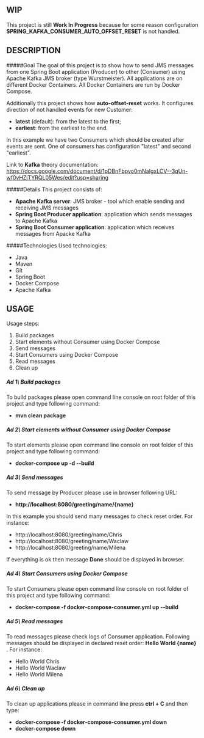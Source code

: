 WIP
---

This project is still **Work In Progress** because for some reason configuration **SPRING_KAFKA_CONSUMER_AUTO_OFFSET_RESET** is not handled.


DESCRIPTION
-----------

#####Goal
The goal of this project is to show how to send JMS messages from one Spring Boot application (Producer) to other (Consumer) using Apache Kafka JMS broker (type Wurstmeister). All applications are on different Docker Containers. All Docker Containers are run by Docker Compose.

Additionally this project shows how **auto-offset-reset** works. It configures direction of not handled events for new Customer:
- **latest** (default): from the latest to the first;
- **earliest**: from the earliest to the end.

In this example we have two Consumers which should be created after events are sent. One of consumers has configuration "latest" and second "earliest".

Link to **Kafka** theory documentation: https://docs.google.com/document/d/1pDBnFbpvo0mNaIgxLCV--3qUn-wf0vHZiTYRQL05Wes/edit?usp=sharing

#####Details
This project consists of:
* **Apache Kafka server**: JMS broker - tool which enable sending and receiving JMS messages
* **Spring Boot Producer application**: application which sends messages to Apache Kafka
* **Spring Boot Consumer application**: application which receives messages from Apacke Kafka

#####Technologies
Used technologies:
* Java
* Maven
* Git
* Spring Boot
* Docker Compose
* Apache Kafka


USAGE
-----

Usage steps:
1. Build packages
2. Start elements without Consumer using Docker Compose
3. Send messages
4. Start Consumers using Docker Compose
5. Read messages
6. Clean up

##### Ad 1\ Build packages
To build packages please open command line console on root folder of this project and type following command:
- **mvn clean package**

##### Ad 2\ Start elements without Consumer using Docker Compose

To start elements please open command line console on root folder of this project and type following command:
- **docker-compose up -d --build**

##### Ad 3\ Send messages
To send message by Producer please use in browser following URL:
- **http://localhost:8080/greeting/name/{name}** 

In this example you should send many messages to check reset order. For instance: 
- http://localhost:8080/greeting/name/Chris
- http://localhost:8080/greeting/name/Waclaw
- http://localhost:8080/greeting/name/Milena

If everything is ok then message **Done** should be displayed in browser.

##### Ad 4\ Start Consumers using Docker Compose

To start Consumers please open command line console on root folder of this project and type following command:
- **docker-compose -f docker-compose-consumer.yml up --build**

##### Ad 5\ Read messages
To read messages please check logs of Consumer application. Following messages should be displayed in declared reset order: **Hello World {name}** . For instance:
- Hello World Chris
- Hello World Waclaw
- Hello World Milena

##### Ad 6\ Clean up
To clean up applications please in command line press **ctrl + C** and then type:
- **docker-compose -f docker-compose-consumer.yml down**
- **docker-compose down**